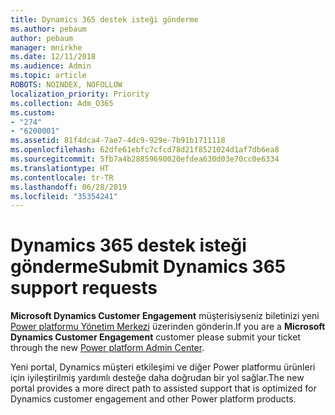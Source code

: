 ```yaml
---
title: Dynamics 365 destek isteği gönderme
ms.author: pebaum
author: pebaum
manager: mnirkhe
ms.date: 12/11/2018
ms.audience: Admin
ms.topic: article
ROBOTS: NOINDEX, NOFOLLOW
localization_priority: Priority
ms.collection: Adm_O365
ms.custom:
- "274"
- "6200001"
ms.assetid: 81f4dca4-7ae7-4dc9-929e-7b91b1711118
ms.openlocfilehash: 62dfe61ebfc7cfcd78d21f8521024d1af7db6ea8
ms.sourcegitcommit: 5fb7a4b28859690020efdea630d03e70cc0e6334
ms.translationtype: HT
ms.contentlocale: tr-TR
ms.lasthandoff: 06/28/2019
ms.locfileid: "35354241"
---
```

# <a name="submit-dynamics-365-support-requests"></a><span data-ttu-id="74b5a-102">Dynamics 365 destek isteği gönderme</span><span class="sxs-lookup"><span data-stu-id="74b5a-102">Submit Dynamics 365 support requests</span></span>

<span data-ttu-id="74b5a-103">**Microsoft Dynamics Customer Engagement** müşterisiyseniz biletinizi yeni [Power platformu Yönetim Merkezi](https://admin.powerplatform.microsoft.com/?ref=officemodern) üzerinden gönderin.</span><span class="sxs-lookup"><span data-stu-id="74b5a-103">If you are a **Microsoft Dynamics Customer Engagement** customer please submit your ticket through the new [Power platform Admin Center](https://admin.powerplatform.microsoft.com/?ref=officemodern).</span></span>
  
<span data-ttu-id="74b5a-104">Yeni portal, Dynamics müşteri etkileşimi ve diğer Power platformu ürünleri için iyileştirilmiş yardımlı desteğe daha doğrudan bir yol sağlar.</span><span class="sxs-lookup"><span data-stu-id="74b5a-104">The new portal provides a more direct path to assisted support that is optimized for Dynamics customer engagement and other Power platform products.</span></span>
  